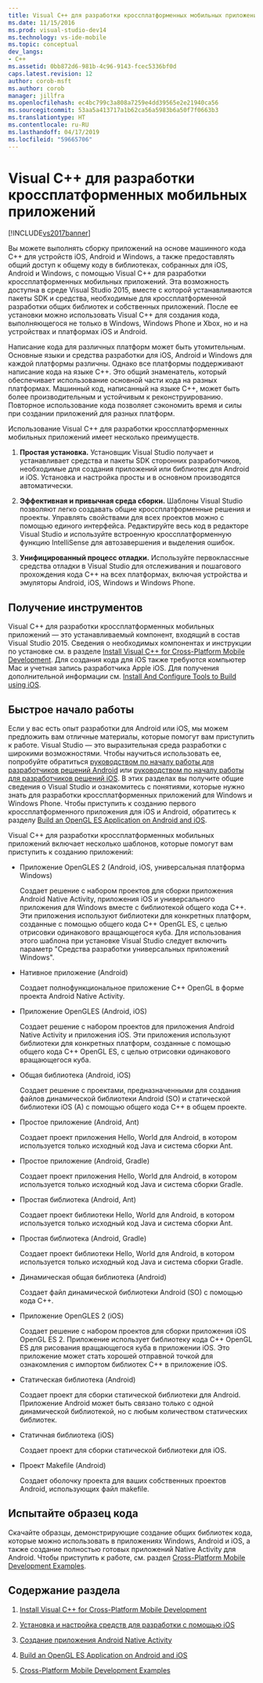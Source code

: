 ```yaml
---
title: Visual C++ для разработки кроссплатформенных мобильных приложений | Документы Майкрософт
ms.date: 11/15/2016
ms.prod: visual-studio-dev14
ms.technology: vs-ide-mobile
ms.topic: conceptual
dev_langs:
- C++
ms.assetid: 0bb872d6-981b-4c96-9143-fcec5336bf0d
caps.latest.revision: 12
author: corob-msft
ms.author: corob
manager: jillfra
ms.openlocfilehash: ec4bc799c3a808a7259e4dd39565e2e21940ca56
ms.sourcegitcommit: 53aa5a413717a1b62ca56a5983b6a50f7f0663b3
ms.translationtype: HT
ms.contentlocale: ru-RU
ms.lasthandoff: 04/17/2019
ms.locfileid: "59665706"
---
```

# <a name="visual-c-for-cross-platform-mobile-development"></a>Visual C++ для разработки кроссплатформенных мобильных приложений
[!INCLUDE[vs2017banner](../includes/vs2017banner.md)]

Вы можете выполнять сборку приложений на основе машинного кода C++ для устройств iOS, Android и Windows, а также предоставлять общий доступ к общему коду в библиотеках, собранных для iOS, Android и Windows, с помощью Visual C++ для разработки кроссплатформенных мобильных приложений. Эта возможность доступна в среде Visual Studio 2015, вместе с которой устанавливаются пакеты SDK и средства, необходимые для кроссплатформенной разработки общих библиотек и собственных приложений. После ее установки можно использовать Visual C++ для создания кода, выполняющегося не только в Windows, Windows Phone и Xbox, но и на устройствах и платформах iOS и Android.  
  
 Написание кода для различных платформ может быть утомительным. Основные языки и средства разработки для iOS, Android и Windows для каждой платформы различны. Однако все платформы поддерживают написание кода на языке C++. Это общий знаменатель, который обеспечивает использование основной части кода на разных платформах. Машинный код, написанный на языке C++, может быть более производительным и устойчивым к реконструированию. Повторное использование кода позволяет сэкономить время и силы при создании приложений для разных платформ.  
  
 Использование Visual C++ для разработки кроссплатформенных мобильных приложений имеет несколько преимуществ.  
  
1.  **Простая установка.** Установщик Visual Studio получает и устанавливает средства и пакеты SDK сторонних разработчиков, необходимые для создания приложений или библиотек для Android и iOS. Установка и настройка просты и в основном производятся автоматически.  
  
2.  **Эффективная и привычная среда сборки.** Шаблоны Visual Studio позволяют легко создавать общие кроссплатформенные решения и проекты. Управлять свойствами для всех проектов можно с помощью единого интерфейса. Редактируйте весь код в редакторе Visual Studio и используйте встроенную кроссплатформенную функцию IntelliSense для автозавершения и выделения ошибок.  
  
3.  **Унифицированный процесс отладки.** Используйте первоклассные средства отладки в Visual Studio для отслеживания и пошагового прохождения кода C++ на всех платформах, включая устройства и эмуляторы Android, iOS, Windows и Windows Phone.  
  
## <a name="get-the-tools"></a>Получение инструментов  
 Visual C++ для разработки кроссплатформенных мобильных приложений — это устанавливаемый компонент, входящий в состав Visual Studio 2015. Сведения о необходимых компонентах и инструкции по установке см. в разделе [Install Visual C++ for Cross-Platform Mobile Development](../cross-platform/install-visual-cpp-for-cross-platform-mobile-development.md). Для создания кода для iOS также требуются компьютер Mac и учетная запись разработчика Apple iOS. Для получения дополнительной информации см. [Install And Configure Tools to Build using iOS](../cross-platform/install-and-configure-tools-to-build-using-ios.md).  
  
## <a name="come-up-to-speed"></a>Быстрое начало работы  
 Если у вас есть опыт разработки для Android или iOS, мы можем предложить вам отличные материалы, которые помогут вам приступить к работе. Visual Studio — это выразительная среда разработки с широкими возможностями. Чтобы научиться использовать ее, попробуйте обратиться [руководством по началу работы для разработчиков решений Android](https://msdn.microsoft.com/library/windows/apps/dn275875.aspx) или [руководством по началу работы для разработчиков решений iOS](https://msdn.microsoft.com/library/windows/apps/xaml/jj657966.aspx). В этих разделах вы получите общие сведения о Visual Studio и ознакомитесь с понятиями, которые нужно знать для разработки кроссплатформенных приложений для Windows и Windows Phone. Чтобы приступить к созданию первого кроссплатформенного приложения для iOS и Android, обратитесь к разделу [Build an OpenGL ES Application on Android and iOS](../cross-platform/build-an-opengl-es-application-on-android-and-ios.md).  
  
 Visual C++ для разработки кроссплатформенных мобильных приложений включает несколько шаблонов, которые помогут вам приступить к созданию приложений:  
  
-   Приложение OpenGLES 2 (Android, iOS, универсальная платформа Windows)  
  
     Создает решение с набором проектов для сборки приложения Android Native Activity, приложения iOS и универсального приложения для Windows вместе с библиотекой общего кода C++. Эти приложения используют библиотеки для конкретных платформ, созданные с помощью общего кода C++ OpenGL ES, с целью отрисовки одинакового вращающегося куба. Для использования этого шаблона при установке Visual Studio следует включить параметр "Средства разработки универсальных приложений Windows".  
  
-   Нативное приложение (Android)  
  
     Создает полнофункциональное приложение C++ OpenGL в форме проекта Android Native Activity.  
  
-   Приложение OpenGLES (Android, iOS)  
  
     Создает решение с набором проектов для приложения Android Native Activity и приложения iOS. Эти приложения используют библиотеки для конкретных платформ, созданные с помощью общего кода C++ OpenGL ES, с целью отрисовки одинакового вращающегося куба.  
  
-   Общая библиотека (Android, iOS)  
  
     Создает решение с проектами, предназначенными для создания файлов динамической библиотеки Android (SO) и статической библиотеки iOS (A) с помощью общего кода C++ в общем проекте.  
  
-   Простое приложение (Android, Ant)  
  
     Создает проект приложения Hello, World для Android, в котором используется только исходный код Java и система сборки Ant.  
  
-   Простое приложение (Android, Gradle)  
  
     Создает проект приложения Hello, World для Android, в котором используется только исходный код Java и система сборки Gradle.  
  
-   Простая библиотека (Android, Ant)  
  
     Создает проект библиотеки Hello, World для Android, в котором используется только исходный код Java и система сборки Ant.  
  
-   Простая библиотека (Android, Gradle)  
  
     Создает проект библиотеки Hello, World для Android, в котором используется только исходный код Java и система сборки Gradle.  
  
-   Динамическая общая библиотека (Android)  
  
     Создает файл динамической библиотеки Android (SO) с помощью кода C++.  
  
-   Приложение OpenGLES 2 (iOS)  
  
     Создает решение с набором проектов для сборки приложения iOS OpenGL ES 2. Приложение использует библиотеку кода C++ OpenGL ES для рисования вращающегося куба в приложении iOS. Это приложение может стать хорошей отправной точкой для ознакомления с импортом библиотек C++ в приложение iOS.  
  
-   Статическая библиотека (Android)  
  
     Создает проект для сборки статической библиотеки для Android. Приложение Android может быть связано только с одной динамической библиотекой, но с любым количеством статических библиотек.  
  
-   Статичная библиотека (iOS)  
  
     Создает проект для сборки статической библиотеки для iOS.  
  
-   Проект Makefile (Android)  
  
     Создает оболочку проекта для ваших собственных проектов Android, использующих файл makefile.  
  
## <a name="try-out-sample-code"></a>Испытайте образец кода  
 Скачайте образцы, демонстрирующие создание общих библиотек кода, которые можно использовать в приложениях Windows, Android и iOS, а также создание полностью готовых приложений Native Activity для Android. Чтобы приступить к работе, см. раздел [Cross-Platform Mobile Development Examples](../cross-platform/cross-platform-mobile-development-examples.md).  
  
## <a name="in-this-section"></a>Содержание раздела  
  
1.  [Install Visual C++ for Cross-Platform Mobile Development](../cross-platform/install-visual-cpp-for-cross-platform-mobile-development.md)  
  
2.  [Установка и настройка средств для разработки с помощью iOS](../cross-platform/install-and-configure-tools-to-build-using-ios.md)  
  
3.  [Создание приложения Android Native Activity](../cross-platform/create-an-android-native-activity-app.md)  
  
4.  [Build an OpenGL ES Application on Android and iOS](../cross-platform/build-an-opengl-es-application-on-android-and-ios.md)  
  
5.  [Cross-Platform Mobile Development Examples](../cross-platform/cross-platform-mobile-development-examples.md)
